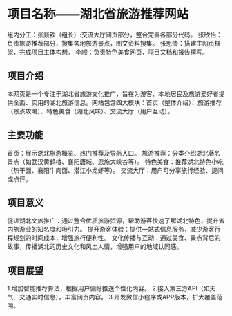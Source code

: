 # 项目名称——湖北省旅游推荐网站

组内分工：张燚钦（组长）:交流大厅网页部分，整合完善各部分代码。
         张欣怡：负责旅游推荐部分，搜集各地旅游景点，图文资料搜集。
         张思情：搭建主网页框架，完成项目主体构想。
         李顺：负责特色美食网页，项目文档和报告撰写。

## 项目介绍
本网页是一个专注于湖北省旅游文化推广，旨在为游客、本地居民及旅游爱好者提供全面、实用的湖北旅游信息。网站包含四大模块：首页（整体介绍）、旅游推荐（景点攻略）、特色美食（湖北风味）、交流大厅（用户互动）。

## 主要功能
首页：展示湖北旅游概览、热门推荐及导航入口。
旅游推荐：分类介绍湖北著名景点（如武汉黄鹤楼、襄阳唐城、恩施大峡谷等）。
特色美食：推荐湖北特色小吃（热干面、襄阳牛肉面、潜江小龙虾等）。
交流大厅：用户可分享旅行经验、提问或点评。

## 项目意义
促进湖北文旅推广：通过整合优质旅游资源，帮助游客快速了解湖北特色，提升省内旅游业的知名度和吸引力。
提升游客体验：提供一站式信息服务，减少游客行程规划的时间成本，增强旅行便利性。
文化传播与互动：通过美食、景点背后的故事，传播湖北的历史文化和风土人情，增强用户的地域认同感。

## 项目展望
1.增加智能推荐算法，根据用户偏好推送个性化内容。
2.接入第三方API（如天气、交通实时信息），丰富网页内容。
3.开发微信小程序或APP版本，扩大覆盖范围。
